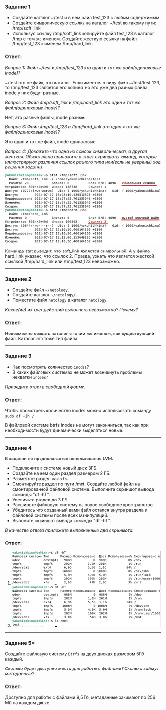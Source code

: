 ### Задание 1

* Создайте каталог ~/test и в нем файл test_123 с любым содержимым. 
* Создайте символическую ссылку на каталог ~/test по такому пути: /tmp/soft_link.
* Используя ссылку /tmp/soft_link копируйте файл test_123 в каталог /tmp с тем же именем. Создайте жесткую ссылку на файл /tmp/test_123 с именем /tmp/hard_link.

### Ответ:

*Вопрос 1: Файл ~/test и /tmp/test_123 это один и тот же файл(одинаковые inode)?*

~/test это не файл, это каталог. Если имеется в виду файл ~/test/test_123, то /tmp/test_123 является его копией, но это уже два разных файла, inode у них будут разные.

*Вопрос 2: Файл /tmp/soft_link и /tmp/hard_link это один и тот же файл(одинаковые inode)?*

Нет, это разные файлы, inode разные.

*Вопрос 3: Файл /tmp/test_123 и /tmp/hard_link это один и тот же файл(одинаковые inode)?*

Это один и тот же файл, inode одинаковые.

*Вопрос 4: Докажите что одна из ссылок символическая, а другая жесткая. Обязательно приложите в ответ скриншоты команд, которые иллюстрируют различия ссылок разного типа или(если не уверены) ход решения задания.*

![Task1](/Module1/lesson9/task1.jpg "Задание 1")

Команда stat выводит, что soft_link является символьной. А у файла hard_link указано, что ссылок 2. Правда, узнать что является жесткой ссылкой /tmp/hard_link или /tmp/test_123 невозможно.

---
### Задание 2

* Создайте файл `~/netology`.
* Создайте каталог `~/netology/`.
* Поместите файл `netology` в каталог `netology`.

*Какое(ие) из трех действий выполнить невозможно? Почему?*

### Ответ:

Невозможно создать каталог с таким же именем, как существующий файл. Каталог это тоже тип файла.

---

### Задание 3

* Как посмотреть количество `inodes`?
* В каких файловых системах не может возникнуть проблемы нехватки `inodes`?

*Приведите ответ в свободной форме.*

### Ответ:

Чтобы посмотреть количество inodes можно использовать команду 
`sudo df -ih /`

В файловой системе btrfs inodes не могут закончиться, так как при необходимости будут динамически выделяться новые.

---

### Задание 4

В задании не предполагается использование LVM.

* Подключите к системе новый диск 3ГБ.
* Создайте на нем один раздел размером 2 ГБ.
* Разметьте раздел как `xfs`.
* Смонтируйте раздел по пути /mnt. Создайте любой файл на смонтированной файловой системе. Выполните скриншот вывода команды "df -hT".
* Увеличьте раздел до 3 ГБ. 
* Расширьте файловую систему на новое свободное пространство.
* Убедитесь что созданный вами файл остался внутри раздела и файловой системы после всех манипуляций.
* Выпоните скриншот вывода команды "df -hT".

*В качестве ответа приложите выполненные два скриншота.*

### Ответ:

1. ![Task4](/Module1/lesson9/task4.jpg "Задание 4")
2. ![Task4](/Module1/lesson9/task4_1.jpg "Задание 4")

---

### Задание 5*

Создайте файловую систему `Btrfs` на двух дисках размером 5Гб каждый.

*Сколько будет доступно места для работы с файлами? Сколько займут метаданные?*

### Ответ:

Доступно для работы с файлами 9,5 Гб, метаданные занимают по 256 Мб на каждом диске.
